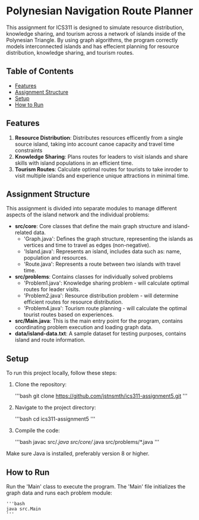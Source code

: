 # Polynesian Navigation Route Planner

This assignment for ICS311 is designed to simulate resource distribution, knowledge sharing, and tourism across a network of islands inside of the Polynesian Triangle. By using graph algorithms, the program correctly models interconnected islands and has effecient planning for resource distribution, knowledge sharing, and tourism routes.

## Table of Contents

- [Features](#features)
- [Assignment Structure](#assignment-structure)
- [Setup](#setup)
- [How to Run](#how-to-run)

## Features

1. **Resource Distribution**: Distributes resources efficently from a single source island, taking into account canoe capacity and travel time constraints
2. **Knowledge Sharing**: Plans routes for leaders to visit islands and share skills with island populations in an efficient time.
3. **Tourism Routes**: Calculate optimal routes for tourists to take inroder to visit multiple islands and experience unique attractions in minimal time.

## Assignment Structure
This assignment is divided into separate modules to manage different aspects of the island network and the individual problems:
- **src/core**: Core classes that define the main graph structure and island-related data.
    - 'Graph.java': Defines the graph structure, representing the islands as vertices and time to travel as edges (non-negative).
    - 'Island.java': Represents an island, includes data such as: name, population and resources.
    - 'Route.java': Represents a route between two islands with travel time.
- **src/problems**: Contains classes for individually solved problems
    - 'Problem1.java': Knowledge sharing problem - will calculate optimal routes for leader visits.
    - 'Problem2.java': Resource distribution problem - will determine efficient routes for resource distribution.
    - 'Problem4.java': Tourism route planning - will calculate the optimal tourist routes based on experiences.
- **src/Main.java**: This is the main entry point for the program, contains coordinating problem execution and loading graph data.
- **data/island-data.txt**: A sample dataset for testing purposes, contains island and route information.

## Setup

To run this project locally, follow these steps:

1. Clone the repository:

    '''bash
    git clone https://github.com/jstnsmth/ics311-assignment5.git
    '''

2. Navigate to the project directory:

    '''bash
    cd ics311-assignment5
    '''

3. Compile the code:

    '''bash
    javac src/*.java src/core/*.java src/problems/*.java
    '''

Make sure Java is installed, preferably version 8 or higher.

## How to Run

Run the 'Main' class to execute the program. The 'Main' file initializes the graph data and runs each problem module:

    '''bash
    java src.Main
    '''